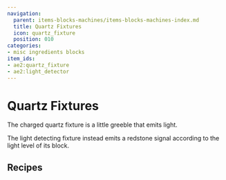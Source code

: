 ```yaml
---
navigation:
  parent: items-blocks-machines/items-blocks-machines-index.md
  title: Quartz Fixtures
  icon: quartz_fixture
  position: 010
categories:
- misc ingredients blocks
item_ids:
- ae2:quartz_fixture
- ae2:light_detector
---
```


# Quartz Fixtures

<Row>
<BlockImage id="quartz_fixture" scale="8" />

<BlockImage id="light_detector" scale="8" />
</Row>

The charged quartz fixture is a little greeble that emits light.

The light detecting fixture instead emits a redstone signal according to the light level of its block.

## Recipes

<RecipeFor id="quartz_fixture" />

<RecipeFor id="light_detector" />
